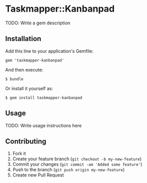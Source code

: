 # Taskmapper::Kanbanpad

TODO: Write a gem description

## Installation

Add this line to your application's Gemfile:

    gem 'taskmapper-kanbanpad'

And then execute:

    $ bundle

Or install it yourself as:

    $ gem install taskmapper-kanbanpad

## Usage

TODO: Write usage instructions here

## Contributing

1. Fork it
2. Create your feature branch (`git checkout -b my-new-feature`)
3. Commit your changes (`git commit -am 'Added some feature'`)
4. Push to the branch (`git push origin my-new-feature`)
5. Create new Pull Request
